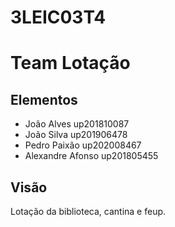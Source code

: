 # 3LEIC03T4
# Team Lotação

## Elementos

- João Alves up201810087
- João Silva up201906478 
- Pedro Paixão up202008467
- Alexandre Afonso up201805455

## Visão 

Lotação da biblioteca, cantina e feup.

